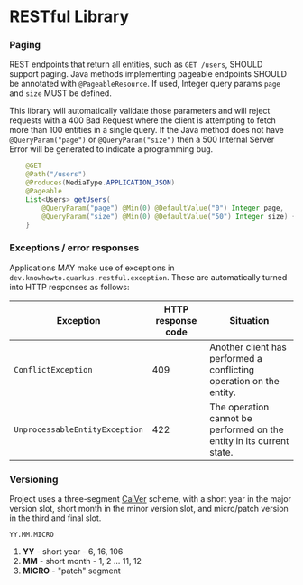 # RESTful Library

### Paging

REST endpoints that return all entities, such as `GET /users`, SHOULD support paging. Java methods implementing pageable endpoints SHOULD be annotated with `@PageableResource`. If used,
Integer query params `page` and `size` MUST be defined.

This library will automatically validate those parameters and will reject requests with a 400 Bad Request where the client is attempting to fetch more than 100 entities in a single query. If
the Java method does not have `@QueryParam("page")` or `@QueryParam("size")` then a 500 Internal Server Error will be generated to indicate a programming bug.

```java
    @GET
    @Path("/users")
    @Produces(MediaType.APPLICATION_JSON)
    @Pageable
    List<Users> getUsers(
        @QueryParam("page") @Min(0) @DefaultValue("0") Integer page,
        @QueryParam("size") @Min(0) @DefaultValue("50") Integer size) {
    }

```

### Exceptions / error responses

Applications MAY make use of exceptions in `dev.knowhowto.quarkus.restful.exception`. These are automatically turned into HTTP responses as follows:

| Exception                      | HTTP response code | Situation                                                             |
|--------------------------------|--------------------|-----------------------------------------------------------------------|
| `ConflictException`            | 409                | Another client has performed a conflicting operation on the entity.   |
| `UnprocessableEntityException` | 422                | The operation cannot be performed on the entity in its current state. |

### Versioning

Project uses a three-segment [CalVer](https://calver.org/) scheme, with a short year in the major version slot, short month in the minor version slot, and micro/patch version in the third
and final slot.

```
YY.MM.MICRO
```

1. **YY** - short year - 6, 16, 106
1. **MM** - short month - 1, 2 ... 11, 12
1. **MICRO** -  "patch" segment
